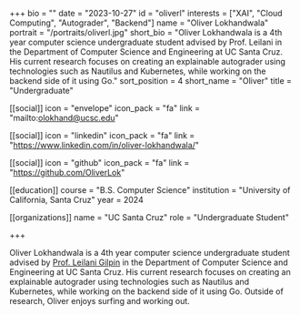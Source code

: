 +++
bio = ""
date = "2023-10-27"
id = "oliverl"
interests = ["XAI", "Cloud Computing", "Autograder", "Backend"]
name = "Oliver Lokhandwala"
portrait = "/portraits/oliverl.jpg"
short_bio = "Oliver Lokhandwala is a 4th year computer science undergraduate student advised by Prof. Leilani in the Department of Computer Science and Engineering at UC Santa Cruz. His current research focuses on creating an explainable autograder using technologies such as Nautilus and Kubernetes, while working on the backend side of it using Go."
sort_position = 4
short_name = "Oliver"
title = "Undergraduate"

[[social]]
    icon = "envelope"
    icon_pack = "fa"
    link = "mailto:olokhand@ucsc.edu"

[[social]]
    icon = "linkedin"
    icon_pack = "fa"
    link = "https://www.linkedin.com/in/oliver-lokhandwala/"

[[social]]
    icon = "github"
    icon_pack = "fa"
    link = "https://github.com/OliverLok"

[[education]]
    course = "B.S. Computer Science"
    institution = "University of California, Santa Cruz"
    year = 2024
    
[[organizations]]
    name = "UC Santa Cruz"
    role = "Undergraduate Student"

+++

Oliver Lokhandwala is a 4th year computer science undergraduate student advised by [Prof. Leilani Gilpin](../leilani/) in the Department of Computer Science and Engineering at UC Santa Cruz. His current research focuses on creating an explainable autograder using technologies such as Nautilus and Kubernetes, while working on the backend side of it using Go. Outside of research, Oliver enjoys surfing and working out.

